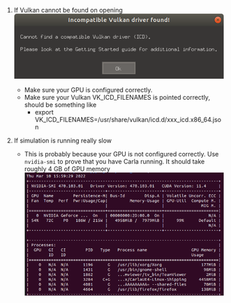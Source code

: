 1. If Vulkan cannot be found on opening
![Drag Racing](imgs/vulkan_not_found.png)
    - Make sure your GPU is configured correctly. 
    - Make sure your Vulkan VK_ICD_FILENAMES is pointed correctly, should be something like 
      - export VK_ICD_FILENAMES=/usr/share/vulkan/icd.d/xxx_icd.x86_64.json

2. If simulation is running really slow
   
    - This is probably because your GPU is not configured correctly. Use `nvidia-smi` to prove that you have Carla running. It should take roughly 4 GB of GPU memory
  ![gpu usage](imgs/carla_gpu_usage.png) 


